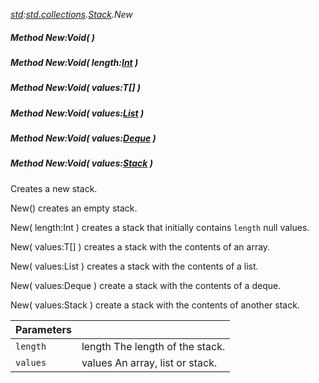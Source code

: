 _[std](../../modules/std/std-module.md):[std.collections](../../modules/std/std-collections.md).[Stack<T>](../../modules/std/std-collections-stack.md).New_
##### Method New:Void(  )
##### Method New:Void( length:[Int](../../modules/wonkey/wonkey-types-int.md) )
##### Method New:Void( values:T[] )
##### Method New:Void( values:[List](../../modules/std/std-collections-list.md)<T> )
##### Method New:Void( values:[Deque](../../modules/std/std-collections-deque.md)<T> )
##### Method New:Void( values:[Stack](../../modules/std/std-collections-stack.md)<T> )
Creates a new stack.

New() creates an empty stack.

New( length:Int ) creates a stack that initially contains `length` null values.

New( values:T[] ) creates a stack with the contents of an array.

New( values:List<T> ) creates a stack with the contents of a list.

New( values:Deque<T> ) create a stack with the contents of a deque.

New( values:Stack<T> ) create a stack with the contents of another stack.

| Parameters |    |
|:-----------|:---|
| `length` | length The length of the stack. |
| `values` | values An array, list or stack. |
